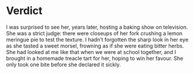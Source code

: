 Verdict
=======I was surprised to see her, years later, hosting a baking show on television. She was a strict judge: there were closeups of her fork crushing a lemon meringue pie to test the texture. I hadn’t forgotten the sharp look in her eye as she tasted a sweet morsel, frowning as if she were eating bitter herbs. She had looked at me like that when we were at school together, and I brought in a homemade treacle tart for her, hoping to win her favour. She only took one bite before she declared it sickly.